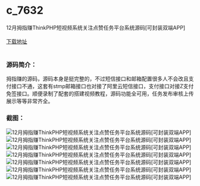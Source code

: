 # c_7632
12月拇指赚ThinkPHP短视频系统关注点赞任务平台系统源码[可封装双端APP]
<br/></br>
[下载地址](https://www.uuid2.com/7632.html "下载地址")
<br/></br>
<h3>源码简介：</h3>
<p>拇指赚的源码，源码本身是挺完整的，不过短信接口和邮箱配置很多人不会改且支付接口不通，这套有stmp邮箱接口也对接了阿里云短信接口，支付接口对接Z支付免签接口。顺便录制了配套的搭建视频教程，源码功能全可用，任务发布审核上传展示等等非常齐全。<p>
<h3>截图：</h3>
<img src="https://www.uuid2.com/wp-content/uploads/img/pro/20211228/16406688731279.png" alt="12月拇指赚ThinkPHP短视频系统关注点赞任务平台系统源码[可封装双端APP]"><img src="https://www.uuid2.com/wp-content/uploads/img/pro/20211228/1640668873491.png" alt="12月拇指赚ThinkPHP短视频系统关注点赞任务平台系统源码[可封装双端APP]"><img src="https://www.uuid2.com/wp-content/uploads/img/pro/20211228/16406688732574.png" alt="12月拇指赚ThinkPHP短视频系统关注点赞任务平台系统源码[可封装双端APP]"><img src="https://www.uuid2.com/wp-content/uploads/img/pro/20211228/16406688734414.png" alt="12月拇指赚ThinkPHP短视频系统关注点赞任务平台系统源码[可封装双端APP]"><img src="https://www.uuid2.com/wp-content/uploads/img/pro/20211228/16406688735711.png" alt="12月拇指赚ThinkPHP短视频系统关注点赞任务平台系统源码[可封装双端APP]"><img src="https://www.uuid2.com/wp-content/uploads/img/pro/20211228/16406688746736.png" alt="12月拇指赚ThinkPHP短视频系统关注点赞任务平台系统源码[可封装双端APP]"><img src="https://www.uuid2.com/wp-content/uploads/img/pro/20211228/16406688759875.png" alt="12月拇指赚ThinkPHP短视频系统关注点赞任务平台系统源码[可封装双端APP]">
